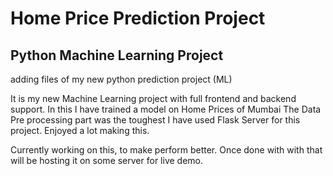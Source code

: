 # Home Price Prediction Project
## Python Machine Learning Project
adding files of my new python prediction project (ML)


It is my new Machine Learning project with full frontend and backend support.
In this I have trained a model on Home Prices of Mumbai
The Data Pre processing part was the toughest
I have used Flask Server for this project.
Enjoyed a lot making this.

Currently working on this, to make perform better.
Once done with with that will be hosting it on some server for live demo.
